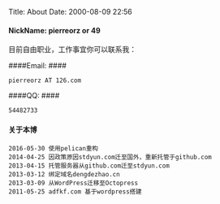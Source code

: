 Title: About
Date: 2000-08-09 22:56

#### NickName: pierreorz or 49 ####
目前自由职业，工作事宜你可以联系我：

####Email: ####
		
	pierreorz AT 126.com

####QQ: ####
		
	54482733

#### 关于本博 ####
		
	2016-05-30 使用pelican重构
	2014-04-25 因政策原因stdyun.com迁至国外，重新托管于github.com    
	2013-04-15 托管服务器从github.com迁至stdyun.com
	2013-03-12 绑定域名dengdezhao.cn
	2013-03-09 从WordPress迁移至Octopress
	2011-05-25 adfkf.com 基于wordpress搭建

		
